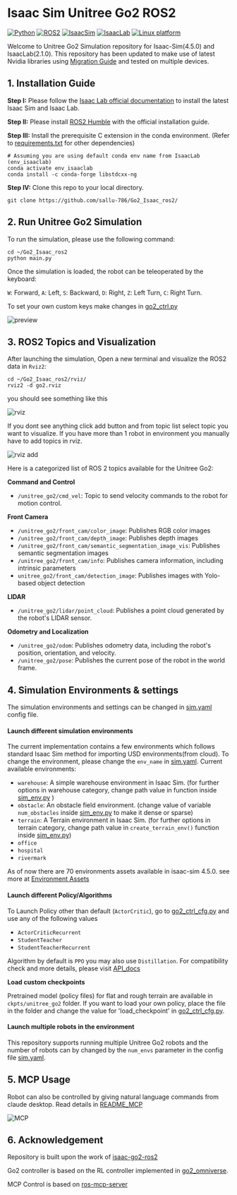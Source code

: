 #  Isaac Sim Unitree Go2 ROS2
[![Python](https://img.shields.io/badge/python-3.10-blue.svg)](https://docs.python.org/3/whatsnew/3.10.html)
[![ROS2](https://img.shields.io/badge/ROS2-Humble-orange.svg)](https://docs.ros.org/en/humble/index.html)
[![IsaacSim](https://img.shields.io/badge/IsaacSim-4.5.0-red.svg)](https://docs.isaacsim.omniverse.nvidia.com/4.5.0/index.html)
[![IsaacLab](https://img.shields.io/badge/IsaacLab-2.1.0-purple.svg)](https://isaac-sim.github.io/IsaacLab/main/index.html)
[![Linux platform](https://img.shields.io/badge/platform-Ubuntu--22.04-green.svg)](https://releases.ubuntu.com/22.04/)

Welcome to Unitree Go2 Simulation repository for Isaac-Sim(4.5.0) and IsaacLab(2.1.0). This repository has been updated to make use of latest Nvidia libraries using [Migration Guide](https://isaac-sim.github.io/IsaacLab/main/source/migration/migrating_from_orbit.html) and tested on multiple devices. 


## 1. Installation Guide
**Step I:** Please follow the [Isaac Lab official documentation](https://isaac-sim.github.io/IsaacLab/main/source/setup/installation/index.html) to install the latest Isaac Sim and Isaac Lab.

**Step II:** Please install [ROS2 Humble](https://docs.ros.org/en/humble/index.html) with the official installation guide.

**Step III:** Install the prerequisite C extension in the conda environment. (Refer to [requirements.txt](<requirements.txt>)  for other dependencies)
```
# Assuming you are using default conda env name from IsaacLab (env_isaaclab)
conda activate env_isaaclab     
conda install -c conda-forge libstdcxx-ng
```

**Step IV:** Clone this repo to your local directory.
```
git clone https://github.com/sallu-786/Go2_Isaac_ros2/
```

## 2. Run Unitree Go2 Simulation 
To run the simulation, please use the following command:
```
cd ~/Go2_Isaac_ros2
python main.py
```
Once the simulation is loaded, the robot can be teleoperated by the keyboard:

```W```: Forward, ```A```: Left, ```S```: Backward, ```D```: Right, ```Z```: Left Turn, ```C```: Right Turn.

To set your own custom keys make changes in [go2_ctrl.py](<go2/go2_ctrl.py>) 


![preview](<media/preview.png>)

## 3. ROS2 Topics and Visualization
After launching the simulation, Open a new terminal and visualize the ROS2 data in ```Rviz2```:
```
cd ~/Go2_Isaac_ros2/rviz/
rviz2 -d go2.rviz
```

you should see something like this


![rviz](<media/rviz.png>)


If you dont see anything click add button and from topic list select topic you want to visualize. If you have more than 1 robot in environment you manually have to add topics in rviz.


![rviz add](<media/rviz_add.png>)

Here is a categorized list of ROS 2 topics available for the Unitree Go2:

**Command and Control**  
- `/unitree_go2/cmd_vel`:  Topic to send velocity commands to the robot for motion control.

**Front Camera**  
- `/unitree_go2/front_cam/color_image`: Publishes RGB color images
- `/unitree_go2/front_cam/depth_image`: Publishes depth images
- `/unitree_go2/front_cam/semantic_segmentation_image_vis`: Publishes semantic segmentation images 
- `/unitree_go2/front_cam/info`: Publishes camera information, including intrinsic parameters
- `unitree_go2/front_cam/detection_image`: Publishes images with Yolo-based object detection 

**LIDAR**  
- `/unitree_go2/lidar/point_cloud`:  Publishes a point cloud generated by the robot's LIDAR sensor.

**Odometry and Localization**  
- `/unitree_go2/odom`:  Publishes odometry data, including the robot's position, orientation, and velocity.
- `/unitree_go2/pose`:  Publishes the current pose of the robot in the world frame.


## 4. Simulation Environments & settings
The simulation environments and settings can be changed in [sim.yaml](<cfg/sim.yaml>) config file. 

#### Launch different simulation environments
The current implementation contains a few environments which follows standard Isaac Sim method for importing USD environments(from cloud). To change the environment, please change the ```env_name``` in  [sim.yaml](<cfg/sim.yaml>). Current available environments:
- ```warehouse```: A simple warehouse environment in Isaac Sim. (for further options in warehouse category, change path value in function inside  [sim_env.py](<env/sim_env.py>) )
- ```obstacle```: An obstacle field environment.  (change value of variable ```num_obstacles``` inside [sim_env.py](<env/sim_env.py>) to make it dense or sparse)
- ```terrain```: A Terrain environment in Isaac Sim. (for further options in terrain category, change path value in ```create_terrain_env()``` function inside  [sim_env.py](<env/sim_env.py>))
- ```office```
- ```hospital```
- ```rivermark```

As of now there are 70 environments assets available in isaac-sim 4.5.0. see more at [Environment Assets](https://docs.isaacsim.omniverse.nvidia.com/4.5.0/assets/usd_assets_environments.html)
  
#### Launch different Policy/Algorithms 
To Launch Policy other than default (```ActorCritic```), go to [go2_ctrl_cfg.py](<go2/go2_ctrl_cfg.py>) and use any of the following values 
  - ```ActorCriticRecurrent```
  - ```StudentTeacher```
  - ```StudentTeacherRecurrent```

Algorithm by default is ```PPO``` you may also use ```Distillation```. For compatibility check and more details, please visit [API_docs](https://isaac-sim.github.io/IsaacLab/main/source/api/lab_rl/isaaclab_rl.html)

**Load custom checkpoints**

Pretrained model (policy files) for flat and rough terrain are available in ```ckpts/unitree_go2``` folder. If you want to load your own policy, place the file in the folder and change the value for 'load_checkpoint' in [go2_ctrl_cfg.py](<go2/go2_ctrl_cfg.py>).

#### Launch multiple robots in the environment
This repository supports running multiple Unitree Go2 robots and the number of robots can by changed by the ```num_envs``` parameter in the config file [sim.yaml](<cfg/sim.yaml>).

## 5. MCP Usage
Robot can also be controlled by giving natural language commands from claude desktop. Read details in [README_MCP](<ros-mcp-server/README_MCP.md>)

![MCP](<media/mcp.gif>)

## 6. Acknowledgement
Repository is built upon the work of [isaac-go2-ros2](https://github.com/Zhefan-Xu/isaac-go2-ros2)

Go2 controller is based on the RL controller implemented in [go2_omniverse](https://github.com/abizovnuralem/go2_omniverse).

MCP Control is based on [ros-mcp-server](https://github.com/lpigeon/ros-mcp-server)
